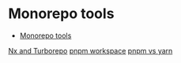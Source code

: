 # Monorepo tools

<!-- START doctoc generated TOC please keep comment here to allow auto update -->
<!-- DON'T EDIT THIS SECTION, INSTEAD RE-RUN doctoc TO UPDATE -->

- [Monorepo tools](#monorepo-tools)

<!-- END doctoc generated TOC please keep comment here to allow auto update -->

[Nx and Turborepo](https://nx.dev/concepts/more-concepts/turbo-and-nx)
[pnpm workspace](https://pnpm.io/workspaces)
[pnpm vs yarn](https://medium.com/pnpm/pnpm-vs-yarn-monorepo-node-modules-6c025d50b9bd)
